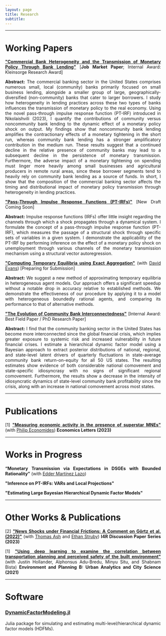 ```yaml
---
layout: page
title: Research
subtitle: 
---
```

<style>body {text-align: justify}</style>
---
# <b>Working Papers</b> 

[<ins>**"Commercial Bank Heterogeneity and the Transmission of Monetary Policy Through Bank Lending"**</ins>](https://gionikola.github.io/cv/jmp_nikolaishvili.pdf) [**Job Market Paper**; Internal Award: Kleinsorge Research Award]

<b>Abstract:</b>
The commercial banking sector in the United States comprises numerous small, local (community) banks primarily focused on small business lending, alongside a smaller group of large, geographically-diversified (non-community) banks that cater to larger borrowers.
I study how heterogeneity in lending practices across these two types of banks influences the transmission of monetary policy to the real economy.
Using the novel pass-through impulse response function (PT-IRF) introduced in Nikolaishvili (2023), I quantify the contributions of community versus noncommunity bank lending to the dynamic effect of a monetary policy shock on output.
My findings show that noncommunity bank lending amplifies the contractionary effects of a monetary tightening in the short run, whereas community bank lending has a stronger amplificatory contribution in the medium run.
These results suggest that a continued decline in the relative presence of community banks may lead to a subsequent decline in the persistence of monetary transmission.
Furthermore, the adverse impact of a monetary tightening on spending must linger more heavily among small businesses and agricultural producers in remote rural areas, since these borrower segments tend to heavily rely on community bank lending as a source of funds.
In short, I show that the composition of the commercial banking sector affects the timing and distributional impact of monetary policy transmission through heterogeneity in lending practices.

[<ins>**"Pass-Through Impulse Response Functions (PT-IRFs)"**</ins>](https://gionikola.github.io/cv/ptirfs_nikolaishvili.pdf) [New Draft Coming Soon]

<b>Abstract:</b>
Impulse response functions (IRFs) offer little insight regarding the channels through which a shock propagates through a dynamical system. 
I formulate the concept of a pass-through impulse response function (PT-IRF), which measures the passage of a structural shock through specific sets of variables in a given system. 
I demonstrate the applicability of the PT-IRF by performing inference on the effect of a monetary policy shock on unemployment through various channels of the monetary transmission mechanism using a structural vector autoregression.

[<ins>**"Computing Temporary Equilibria using Exact Aggregation"**</ins>](https://gionikola.github.io/cv/evans&nikolaishvili_2023.pdf) (with [David Evans](http://econevans.com/)) [Preparing for Submission]

<b>Abstract:</b>
We suggest a new method of approximating temporary equilibria in heterogeneous agent models. 
Our approach offers a significant speedup without a notable drop in accuracy relative to established methods.
We demonstrate the effectiveness of our procedure by applying it to a model with heterogeneous boundedly rational agents, and comparing its performance to that of alternative methods.

[<ins>**"The Evolution of Community Bank Interconnectedness"**</ins>](https://gionikola.github.io/cv/wp_cbinterconnectedness_nikolaishvili.pdf) [Internal Award: Best Field Paper / PhD Research Paper]

<b>Abstract:</b>
I find that the community banking sector in the United States has become more interconnected since the global financial crisis, which implies greater exposure to systemic risk and increased vulnerability in future financial crises.
I estimate a hierarchical dynamic factor model using a Bayesian approach to extract posterior distributions of national, regional, and state-level latent drivers of quarterly fluctuations in state-average community bank return-on-equity for all 50 US states.
The resulting estimates show evidence of both considerable national comovement and state-specific idiosyncrasy with no signs of significant regional comovement. 
Furthermore, the results show a decrease in the intensity of idiosyncratic dynamics of state-level community bank profitability since the crisis, along with an increase in national comovement across most states.

---
# <b>Publications</b>

[1] [<ins>**"Measuring economic activity in the presence of superstar MNEs"**</ins>](https://doi.org/10.1016/j.econlet.2023.111077) (with [Philip Economides](https://philip-economides.com/)) **Economics Letters (2023)**

---
# <b>Works in Progress</b>

**“Monetary Transmission via Expectations in DSGEs with Bounded Rationality”** (with [Edder Martínez Lazo]([https://economics.uoregon.edu/profile/edderfer/](https://cas.uoregon.edu/directory/social-sciences/all/edderfer))) 

**"Inference on PT-IRFs: VARs and Local Projections"**

**"Estimating Large Bayesian Hierarchical Dynamic Factor Models"**

---
# <b>Other Works & Publications </b>

[2] [<ins>**"News Shocks under Financial Frictions: A Comment on Görtz et al. (2022)"**</ins>](https://journals.sagepub.com/doi/abs/10.1177/2399808320959079) (with [Thomas Ash](https://sites.google.com/view/thomasash) and [Ethan Struby](https://sites.google.com/site/strubyecon/)) **I4R Discussion Paper Series (2023)**

[1] [<ins>**"Using deep learning to examine the correlation between transportation planning and perceived safety of the built environment"**</ins>](https://journals.sagepub.com/doi/abs/10.1177/2399808320959079) (with Justin Hollander, Alphonsus Adu-Bredu, Minyu Situ, and Shabnam Bista) **Environment and Planning B: Urban Analytics and City Science (2021)**

---
# <b>Software</b>

### <b>[DynamicFactorModeling.jl](https://github.com/gionikola/DynamicFactorModeling.jl)</b>

Julia package for simulating and estimating multi-level/hierarchical dynamic factor models (HDFMs).
